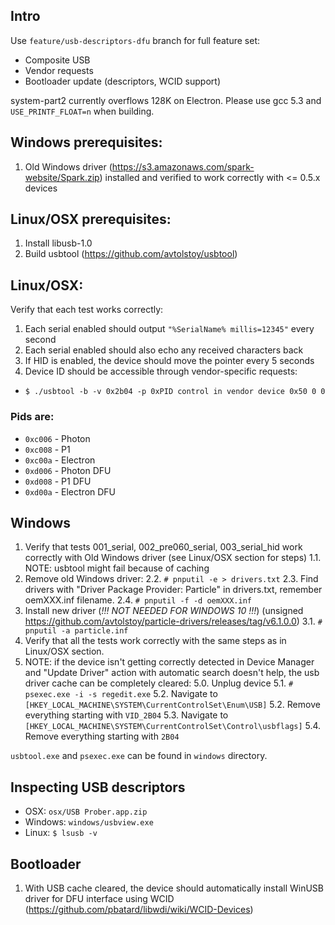 ## Intro
Use `feature/usb-descriptors-dfu` branch for full feature set:
- Composite USB
- Vendor requests
- Bootloader update (descriptors, WCID support)

system-part2 currently overflows 128K on Electron. Please use gcc 5.3 and `USE_PRINTF_FLOAT=n` when building.


## Windows prerequisites:
1. Old Windows driver (https://s3.amazonaws.com/spark-website/Spark.zip) installed and verified to work correctly with <= 0.5.x devices


## Linux/OSX prerequisites:
1. Install libusb-1.0
2. Build usbtool (https://github.com/avtolstoy/usbtool)


## Linux/OSX:
Verify that each test works correctly:
1. Each serial enabled should output `"%SerialName% millis=12345"` every second
2. Each serial enabled should also echo any received characters back
3. If HID is enabled, the device should move the pointer every 5 seconds
4. Device ID should be accessible through vendor-specific requests:
- `$ ./usbtool -b -v 0x2b04 -p 0xPID control in vendor device 0x50 0 0`


### Pids are:
- `0xc006` - Photon
- `0xc008` - P1
- `0xc00a` - Electron
- `0xd006` - Photon DFU
- `0xd008` - P1 DFU
- `0xd00a` - Electron DFU


## Windows
1. Verify that tests 001_serial, 002_pre060_serial, 003_serial_hid work correctly with Old Windows driver (see Linux/OSX section for steps)
1.1. NOTE: usbtool might fail because of caching
2. Remove old Windows driver:
2.2. `# pnputil -e > drivers.txt`
2.3. Find drivers with "Driver Package Provider: Particle" in drivers.txt, remember oemXXX.inf filename.
2.4. `# pnputil -f -d oemXXX.inf`
3. Install new driver (*!!! NOT NEEDED FOR WINDOWS 10 !!!*) (unsigned https://github.com/avtolstoy/particle-drivers/releases/tag/v6.1.0.0)
3.1. `# pnputil -a particle.inf`
4. Verify that all the tests work correctly with the same steps as in Linux/OSX section.
5. NOTE: if the device isn't getting correctly detected in Device Manager and "Update Driver" action with automatic search doesn't help, the usb driver cache can be completely cleared:
5.0. Unplug device
5.1. `# psexec.exe -i -s regedit.exe`
5.2. Navigate to `[HKEY_LOCAL_MACHINE\SYSTEM\CurrentControlSet\Enum\USB]`
5.2. Remove everything starting with `VID_2B04`
5.3. Navigate to `[HKEY_LOCAL_MACHINE\SYSTEM\CurrentControlSet\Control\usbflags]`
5.4. Remove everything starting with `2B04`


`usbtool.exe` and `psexec.exe` can be found in `windows` directory.

## Inspecting USB descriptors
- OSX: `osx/USB Prober.app.zip`
- Windows: `windows/usbview.exe`
- Linux: `$ lsusb -v`

## Bootloader
1. With USB cache cleared, the device should automatically install WinUSB driver for DFU interface using WCID (https://github.com/pbatard/libwdi/wiki/WCID-Devices)
